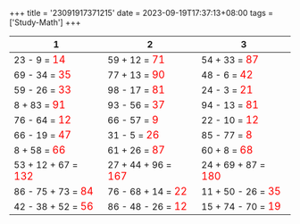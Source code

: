 +++ 
title = '23091917371215' 
date = 2023-09-19T17:37:13+08:00 
tags = ['Study-Math'] 
+++ 

1 | 2 | 3 
-- | -- | -- 
23 - 9 = <font color=red size=4>14</font> | 59 + 12 = <font color=red size=4>71</font> | 54 + 33 = <font color=red size=4>87</font> 
69 - 34 = <font color=red size=4>35</font> | 77 + 13 = <font color=red size=4>90</font> | 48 - 6 = <font color=red size=4>42</font> 
59 - 26 = <font color=red size=4>33</font> | 98 - 17 = <font color=red size=4>81</font> | 24 - 3 = <font color=red size=4>21</font> 
8 + 83 = <font color=red size=4>91</font> | 93 - 56 = <font color=red size=4>37</font> | 94 - 13 = <font color=red size=4>81</font> 
76 - 64 = <font color=red size=4>12</font> | 66 - 57 = <font color=red size=4>9</font> | 22 - 10 = <font color=red size=4>12</font> 
66 - 19 = <font color=red size=4>47</font> | 31 - 5 = <font color=red size=4>26</font> | 85 - 77 = <font color=red size=4>8</font> 
8 + 58 = <font color=red size=4>66</font> | 61 + 26 = <font color=red size=4>87</font> | 60 + 8 = <font color=red size=4>68</font> 
53 + 12 + 67 = <font color=red size=4>132</font> | 27 + 44 + 96 = <font color=red size=4>167</font> | 24 + 69 + 87 = <font color=red size=4>180</font> 
86 - 75 + 73 = <font color=red size=4>84</font> | 76 - 68 + 14 = <font color=red size=4>22</font> | 11 + 50 - 26 = <font color=red size=4>35</font> 
42 - 38 + 52 = <font color=red size=4>56</font> | 86 - 48 - 26 = <font color=red size=4>12</font> | 15 + 74 - 70 = <font color=red size=4>19</font> 

